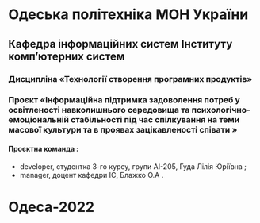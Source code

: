 # Одеська політехніка МОН України 
## Кафедра інформаційних систем Інституту комп’ютерних систем 
### Дисципліна «Технології створення програмних продуктів» 
###  Проєкт «Інформаційна підтримка задоволення потреб у освітленості навколишнього середовища та психологічно-емоціональній стабільності під час спілкування на теми масової культури та в проявах зацікавленості співати » 
#### Проєктна команда :
+ developer, студентка 3-го курсу, групи АІ-205, Гуда Лілія Юріївна ; 
+ manager, доцент кафедри ІС, Блажко О.А .
# Одеса-2022
